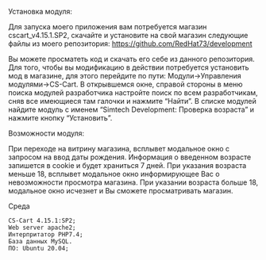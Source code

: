 Установка модуля:

Для запуска моего приложения вам потребуется магазин  cscart_v4.15.1.SP2, скачайте и установите на свой магазин следующие файлы из моего репозитория: https://github.com/RedHat73/development

Вы можете просматеть код и скачать его себе из данного репозитория. Для того, чтобы вы модификацию в действии потребуется установить мод в магазине, для этого перейдите по пути: Модули->Управления модулями->CS-Cart. В открывшемся окне, справой стороны в меню поиска модулей разработчика настройте поиск по всем разработчикам, сняв все имеющиеся там галочки и нажмите “Найти”. В списке модулей найдите модуль с именем “Simtech Development: Проверка возраста” и нажмите кнопку “Установить”. 

Возможности модуля:

При переходе на витрину магазина, всплывет модальное окно с запросом на ввод даты рождения.
Информация о введенном возрасте запишется в cookie и будет храниться 7 дней.
При указания возраста меньше 18, всплывет модальное окно информирующее Вас о невозможности просмотра магазина.
При указании возраста больше 18, модальное окно исчезнет и Вы сможете просматривать магазин. 

Среда

    CS-Cart 4.15.1:SP2;
    Web server apache2;
    Интерпритатор PHP7.4;
    База данных MySQL.
    ПО: Ubuntu 20.04;
    